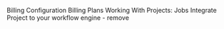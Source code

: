 Billing Configuration
Billing Plans
Working With Projects: 
    Jobs
    Integrate Project to your workflow engine - remove
